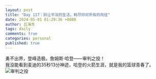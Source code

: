 ```yaml
---
layout: post
title: "Day 117：别让平淡的生活，耗尽你对所有的向往"
date: 2024-05-01 01:29:36 +0800
author: 丘海东 
tags: daily
comments: true
categories: personal
published: true
---
```

勇不出界，登峰造极。詹姆斯·哈登——审判之投！  
我没能看到麦迪的35秒13分神迹，哈登的火箭生涯，就是我的篮球青春了。 ​​​  
![审判之投]()
